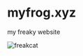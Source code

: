 # myfrog.xyz
my freaky website

![freakcat]("https://github.com/kideater11/myfrog.xyz/blob/main/ca.png?raw=true")
